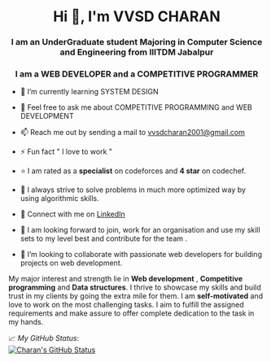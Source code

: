 
<!--
**VVSD-Charan/VVSD-Charan** is a ✨ _special_ ✨ repository because its `README.md` (this file) appears on your GitHub profile.

Here are some ideas to get you started:

- 🔭 I’m currently working on ...
- 🌱 I’m currently learning ...
- 👯 I’m looking to collaborate on ...
- 🤔 I’m looking for help with ...
- 💬 Ask me about ...
- 📫 How to reach me: ...
- 😄 Pronouns: ...
- ⚡ Fun fact: ...
-->




<h1 align="center">Hi 👋, I'm  VVSD CHARAN</h1>

<h3 align="center">I am an UnderGraduate student Majoring in Computer Science and Engineering from IIITDM Jabalpur</h3>
<h3 align="center">I am a WEB DEVELOPER and a COMPETITIVE PROGRAMMER</h3>

- 🌱 I’m currently learning SYSTEM DESIGN

- 💬 Feel free to ask me about COMPETITIVE PROGRAMMING and WEB DEVELOPMENT

- 📫 Reach me out by sending a mail to vvsdcharan2001@gmail.com

- ⚡ Fun fact " I love to work "

- ⭐ I am rated as a <strong>specialist</strong> on codeforces and  <strong>4 star</strong> on codechef.

- 🤔 I always strive to solve problems in much more optimized way by using algorithmic skills.

- 💼 Connect with me on <a href="https://www.linkedin.com/in/vvsd-charan-0938b81bb/">LinkedIn </a> 
  
- 🙂 I am looking forward to join, work for an organisation and use my skill sets to my level best and contribute for the team . 

- 👯 I’m looking to collaborate with passionate web developers for building projects on web development.
<!--

Here are some ideas to get you started:

- 🔭 I’m currently working on ...
- 🌱 I’m currently learning ...
- 👯 I’m looking to collaborate on ...
- 🤔 I’m looking for help with ...
- 💬 Ask me about ...
- 📫 How to reach me: ...
- 😄 Pronouns: ...
- ⚡ Fun fact: ..
-->

My major interest and strength lie in <strong>Web development</strong> , <strong>Competitive programming</strong> and <strong>Data structures</strong>. I thrive to showcase my skills and build trust in my clients by going the extra mile for them. I am <strong>self-motivated</strong> and love to work on the most challenging tasks. I aim to fulfill the assigned requirements and make assure to offer complete dedication to the task in my hands.


📈 *My GitHub Status*:  
[![Charan's GitHub Status](https://github-readme-stats.vercel.app/api?username=VVSD-Charan&theme=gotham&show_icons=true&count_private=true)](https://github.com/VVSD-Charan)
